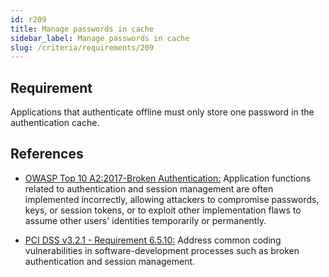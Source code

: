 ```yaml
---
id: r209
title: Manage passwords in cache
sidebar_label: Manage passwords in cache
slug: /criteria/requirements/209
---
```


## Requirement

Applications that authenticate offline
must only store one password
in the authentication cache.

## References

- [OWASP Top 10 A2:2017-Broken Authentication:](https://owasp.org/www-project-top-ten/OWASP_Top_Ten_2017/Top_10-2017_A2-Broken_Authentication)
  Application functions related to
  authentication and session management
  are often implemented incorrectly,
  allowing attackers to compromise passwords,
  keys, or session tokens,
  or to exploit other implementation flaws
  to assume other users' identities temporarily
  or permanently.

- [PCI DSS v3.2.1 - Requirement 6.5.10:](https://www.pcisecuritystandards.org/documents/PCI_DSS_v3-2-1.pdf)
  Address common coding vulnerabilities
  in software-development processes
  such as broken authentication
  and session management.
